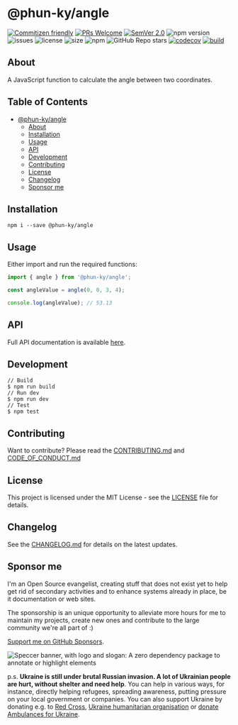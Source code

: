 # @phun-ky/angle

[![Commitizen friendly](https://img.shields.io/badge/commitizen-friendly-brightgreen.svg)](http://commitizen.github.io/cz-cli/)
[![PRs Welcome](https://img.shields.io/badge/PRs-welcome-green.svg)](http://makeapullrequest.com)
[![SemVer 2.0](https://img.shields.io/badge/SemVer-2.0-green.svg)](http://semver.org/spec/v2.0.0.html)
![npm version](https://img.shields.io/npm/v/@phun-ky/angle)
![issues](https://img.shields.io/github/issues/phun-ky/angle)
![license](https://img.shields.io/npm/l/@phun-ky/angle)
![size](https://img.shields.io/bundlephobia/min/@phun-ky/angle)
![npm](https://img.shields.io/npm/dm/%40phun-ky/angle)
![GitHub Repo stars](https://img.shields.io/github/stars/phun-ky/angle)
[![codecov](https://codecov.io/gh/phun-ky/angle/graph/badge.svg?token=VA91DL7ZLZ)](https://codecov.io/gh/phun-ky/angle)
[![build](https://github.com/phun-ky/angle/actions/workflows/check.yml/badge.svg)](https://github.com/phun-ky/angle/actions/workflows/check.yml)

## About

A JavaScript function to calculate the angle between two coordinates.

## Table of Contents<!-- omit from toc -->

- [@phun-ky/angle](#phun-kyangle)
  - [About](#about)
  - [Installation](#installation)
  - [Usage](#usage)
  - [API](#api)
  - [Development](#development)
  - [Contributing](#contributing)
  - [License](#license)
  - [Changelog](#changelog)
  - [Sponsor me](#sponsor-me)

## Installation

```shell-session
npm i --save @phun-ky/angle
```

## Usage

Either import and run the required functions:

```javascript
import { angle } from '@phun-ky/angle';

const angleValue = angle(0, 0, 3, 4);

console.log(angleValue); // 53.13
```

## API

Full API documentation is available
[here](https://github.com/phun-ky/angle/blob/main/api/README.md).

## Development

```
// Build
$ npm run build
// Run dev
$ npm run dev
// Test
$ npm test
```

## Contributing

Want to contribute? Please read the
[CONTRIBUTING.md](https://github.com/phun-ky/angle/blob/main/CONTRIBUTING.md)
and
[CODE_OF_CONDUCT.md](https://github.com/phun-ky/angle/blob/main/CODE_OF_CONDUCT.md)

## License

This project is licensed under the MIT License - see the
[LICENSE](https://github.com/phun-ky/angle/blob/main/LICENSE) file for details.

## Changelog

See the [CHANGELOG.md](https://github.com/phun-ky/angle/blob/main/CHANGELOG.md)
for details on the latest updates.

## Sponsor me

I'm an Open Source evangelist, creating stuff that does not exist yet to help
get rid of secondary activities and to enhance systems already in place, be it
documentation or web sites.

The sponsorship is an unique opportunity to alleviate more hours for me to
maintain my projects, create new ones and contribute to the large community
we're all part of :)

[Support me on GitHub Sponsors](https://github.com/sponsors/phun-ky).

![Speccer banner, with logo and slogan: A zero dependency package to annotate or highlight elements](./public/angle-banner.png)

p.s. **Ukraine is still under brutal Russian invasion. A lot of Ukrainian people
are hurt, without shelter and need help**. You can help in various ways, for
instance, directly helping refugees, spreading awareness, putting pressure on
your local government or companies. You can also support Ukraine by donating
e.g. to [Red Cross](https://www.icrc.org/en/donate/ukraine),
[Ukraine humanitarian organisation](https://savelife.in.ua/en/donate-en/#donate-army-card-weekly)
or
[donate Ambulances for Ukraine](https://www.gofundme.com/f/help-to-save-the-lives-of-civilians-in-a-war-zone).

